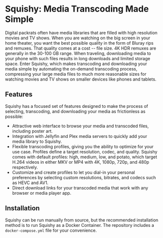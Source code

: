 # Squishy: Media Transcoding Made Simple

Digital packrats often have media libraries that are filled with high resolution
movies and TV shows. When you are watching on the big screen in your home
theater, you want the best possible quality in the form of Bluray rips and
remuxes. That quality comes at a cost -- file size. 4K HDR remuxes are generally
in the 30-100 GB range. When traveling, downloading media to your phone with
such files results in long downloads and limited storage space. Enter Squishy,
which makes transcoding and downloading your media simple by automating the
on-demand transcoding process, compressing your large media files to much more
reasonable sizes for watching movies and TV shows on smaller devices like phones
and tablets.

## Features

Squishy has a focused set of features designed to make the process of selecting,
transcoding, and downloading your media as frictionless as possible:

* Attractive web interface to browse your media and transcoded files, including
  poster art.
* Integration with Jellyfin and Plex media servers to quickly add your media
  library to Squishy.
* Flexible transcoding profiles, giving you the ability to optimize for your use
  case. Profiles define a target resolution, codec, and quality. Squishy comes
  with default profiles: high, medium, low, and potato, which target H.264 videos in
  either MKV or MP4 with 4K, 1080p, 720p, and 480p respectively.
* Customize and create profiles to let you dial-in your personal preferences by
  selecting custom resolutions, bitrates, and codecs such as HEVC and AV1.
* Direct download links for your transcoded media that work with any browser or
  media player app.

## Installation

Squishy can be run manually from source, but the recommended installation method
is to run Squishy as a Docker Container. The repository includes a
`docker-compose.yml` file for your convenience.
